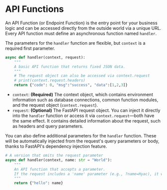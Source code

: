 # API Functions

An API Function (or Endpoint Function) is the entry point for your business logic and can be accessed directly from the outside world via a unique URL. Every API function must define an asynchronous function named `handler`.

The parameters for the `handler` function are flexible, but `context` is a required first parameter.

```python
async def handler(context, request):
    """
    A basic API function that returns fixed JSON data.
    """
    # The request object can also be accessed via context.request
    # print(context.request.headers)
    return {"code": 0, "msg":"success", "data":[1,2,3]}
```

-   `context`: **(Required)** The context object, which contains environment information such as database connections, common function modules, and the request object (`context.request`).
-   `request`: **(Optional)** The FastAPI request object. You can inject it directly into the `handler` function or access it via `context.request`—both have the same effect. It contains detailed information about the request, such as headers and query parameters.

You can also define additional parameters for the `handler` function. These will be automatically injected from the request's query parameters or body, thanks to FastAPI's dependency injection feature.

```python
# A version that omits the request parameter
async def handler(context, name: str = "World"):
    """
    An API function that accepts a parameter.
    If the request includes a 'name' parameter (e.g., ?name=Hyac), it will be automatically injected.
    """
    return {"hello": name}
